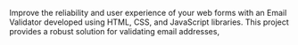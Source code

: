 Improve the reliability and user experience of your web forms with an Email Validator developed using HTML, CSS, and JavaScript libraries. This project provides a robust solution for validating email addresses,
